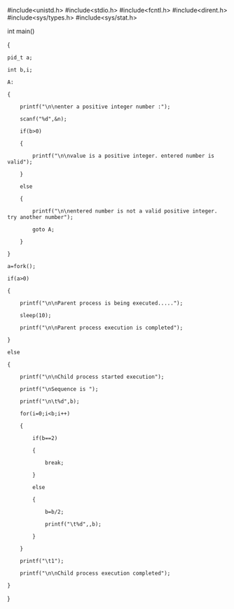 #include<unistd.h>
#include<stdio.h>
#include<fcntl.h>
#include<dirent.h>
#include<sys/types.h>
#include<sys/stat.h>

int main()

{

	pid_t a;

	int b,i;

	A:

	{

		printf("\n\nenter a positive integer number :");

		scanf("%d",&n);

		if(b>0)

		{

			printf("\n\nvalue is a positive integer. entered number is valid");

		}

		else

		{

			printf("\n\nentered number is not a valid positive integer. try another number");

			goto A;

		}

	}

	a=fork();

	if(a>0)

	{

		printf("\n\nParent process is being executed.....");

		sleep(10);

		printf("\n\nParent process execution is completed");

	}

	else

	{

		printf("\n\nChild process started execution");

		printf("\nSequence is ");

		printf("\n\t%d",b);

		for(i=0;i<b;i++)

		{

			if(b==2)

			{

				break;

			}

			else

			{

				b=b/2;

				printf("\t%d",,b);

			}

		}

		printf("\t1");

		printf("\n\nChild process execution completed");

	}
}
